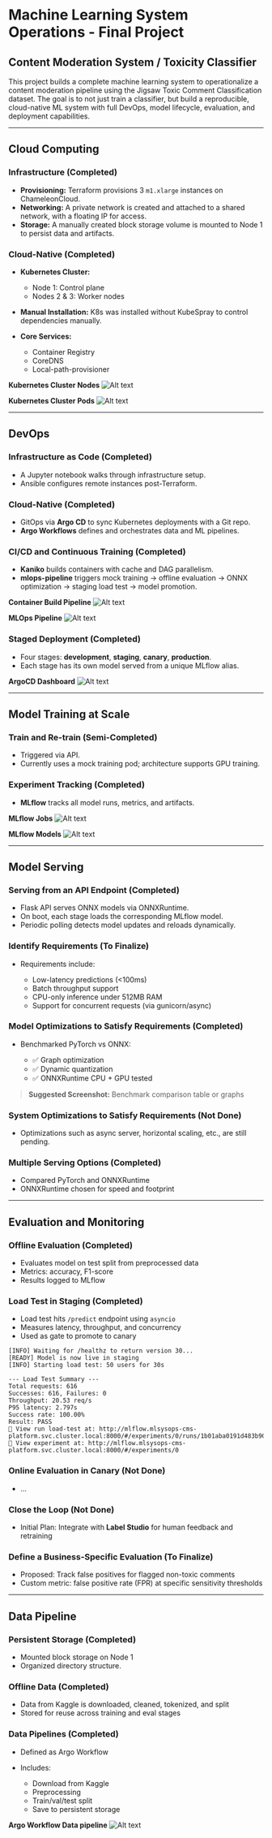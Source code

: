# Machine Learning System Operations - Final Project

## Content Moderation System / Toxicity Classifier

This project builds a complete machine learning system to operationalize a content moderation pipeline using the Jigsaw Toxic Comment Classification dataset. The goal is to not just train a classifier, but build a reproducible, cloud-native ML system with full DevOps, model lifecycle, evaluation, and deployment capabilities.

---

## Cloud Computing

### Infrastructure (Completed)

* **Provisioning:** Terraform provisions 3 `m1.xlarge` instances on ChameleonCloud.
* **Networking:** A private network is created and attached to a shared network, with a floating IP for access.
* **Storage:** A manually created block storage volume is mounted to Node 1 to persist data and artifacts.

### Cloud-Native (Completed)

* **Kubernetes Cluster:**

  * Node 1: Control plane
  * Nodes 2 & 3: Worker nodes
* **Manual Installation:** K8s was installed without KubeSpray to control dependencies manually.
* **Core Services:**

  * Container Registry
  * CoreDNS
  * Local-path-provisioner


**Kubernetes Cluster Nodes**
![Alt text](images/k8_nodes.png)


**Kubernetes Cluster Pods**
![Alt text](images/kubectl_pods.png)

---

## DevOps

### Infrastructure as Code (Completed)

* A Jupyter notebook walks through infrastructure setup.
* Ansible configures remote instances post-Terraform.

### Cloud-Native (Completed)

* GitOps via **Argo CD** to sync Kubernetes deployments with a Git repo.
* **Argo Workflows** defines and orchestrates data and ML pipelines.

### CI/CD and Continuous Training (Completed)

* **Kaniko** builds containers with cache and DAG parallelism.
* **mlops-pipeline** triggers mock training → offline evaluation → ONNX optimization → staging load test → model promotion.

**Container Build Pipeline**
![Alt text](images/container_build_pipeline.png)

**MLOps Pipeline**
![Alt text](images/mlops_pipeline.png)

### Staged Deployment (Completed)

* Four stages: **development**, **staging**, **canary**, **production**.
* Each stage has its own model served from a unique MLflow alias.

**ArgoCD Dashboard**
![Alt text](images/argocd.png)

---

## Model Training at Scale

### Train and Re-train (Semi-Completed)

* Triggered via API.
* Currently uses a mock training pod; architecture supports GPU training.


### Experiment Tracking (Completed)

* **MLflow** tracks all model runs, metrics, and artifacts.

**MLflow Jobs**
![Alt text](images/mlflow_jobs.png)

**MLflow Models**
![Alt text](images/mlflow_models.png)

---

## Model Serving

### Serving from an API Endpoint (Completed)

* Flask API serves ONNX models via ONNXRuntime.
* On boot, each stage loads the corresponding MLflow model.
* Periodic polling detects model updates and reloads dynamically.

### Identify Requirements (To Finalize)

* Requirements include:

  * Low-latency predictions (<100ms)
  * Batch throughput support
  * CPU-only inference under 512MB RAM
  * Support for concurrent requests (via gunicorn/async)

### Model Optimizations to Satisfy Requirements (Completed)

* Benchmarked PyTorch vs ONNX:

  * ✅ Graph optimization
  * ✅ Dynamic quantization
  * ✅ ONNXRuntime CPU + GPU tested

> **Suggested Screenshot:** Benchmark comparison table or graphs

### System Optimizations to Satisfy Requirements (Not Done)

* Optimizations such as async server, horizontal scaling, etc., are still pending.

### Multiple Serving Options (Completed)

* Compared PyTorch and ONNXRuntime
* ONNXRuntime chosen for speed and footprint

---

## Evaluation and Monitoring

### Offline Evaluation (Completed)

* Evaluates model on test split from preprocessed data
* Metrics: accuracy, F1-score
* Results logged to MLflow

### Load Test in Staging (Completed)

* Load test hits `/predict` endpoint using `asyncio`
* Measures latency, throughput, and concurrency
* Used as gate to promote to canary

```
[INFO] Waiting for /healthz to return version 30...
[READY] Model is now live in staging
[INFO] Starting load test: 50 users for 30s

--- Load Test Summary ---
Total requests: 616
Successes: 616, Failures: 0
Throughput: 20.53 req/s
P95 latency: 2.797s
Success rate: 100.00%
Result: PASS
🏃 View run load-test at: http://mlflow.mlsysops-cms-platform.svc.cluster.local:8000/#/experiments/0/runs/1b01aba0191d483b9018a0df367f4c68
🧪 View experiment at: http://mlflow.mlsysops-cms-platform.svc.cluster.local:8000/#/experiments/0
```

### Online Evaluation in Canary (Not Done)

* ...

### Close the Loop (Not Done)

* Initial Plan: Integrate with **Label Studio** for human feedback and retraining

### Define a Business-Specific Evaluation (To Finalize)

* Proposed: Track false positives for flagged non-toxic comments
* Custom metric: false positive rate (FPR) at specific sensitivity thresholds

---

## Data Pipeline

### Persistent Storage (Completed)

* Mounted block storage on Node 1
* Organized directory structure.

### Offline Data (Completed)

* Data from Kaggle is downloaded, cleaned, tokenized, and split
* Stored for reuse across training and eval stages

### Data Pipelines (Completed)

* Defined as Argo Workflow
* Includes:

  * Download from Kaggle
  * Preprocessing
  * Train/val/test split
  * Save to persistent storage


**Argo Workflow Data pipeline**
![Alt text](images/datapipeline.png)